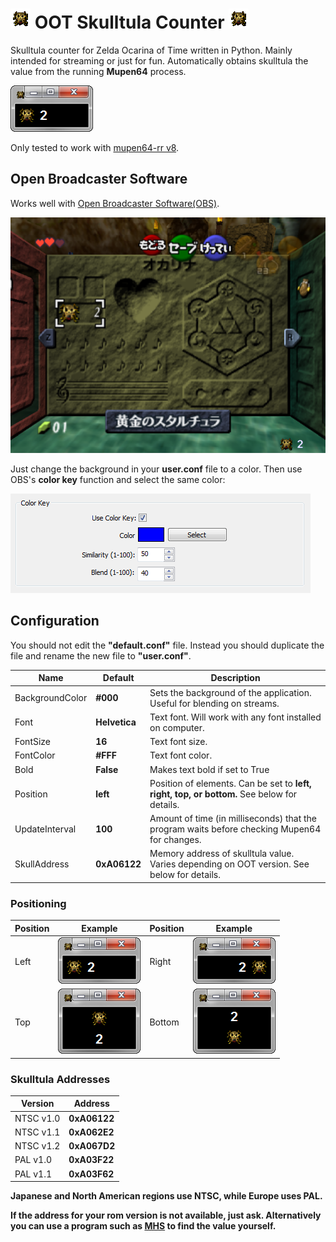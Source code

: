 # ![](icon.gif) OOT Skulltula Counter ![](icon.gif)

Skulltula counter for Zelda Ocarina of Time written in Python.
Mainly intended for streaming or just for fun.
Automatically obtains skulltula the value from the running
**Mupen64** process.

![](readme/gui.png)

Only tested to work with
[mupen64-rr v8](https://code.google.com/p/mupen64-rr/mupen64-rr).


## Open Broadcaster Software

Works well with [Open Broadcaster Software(OBS)](https://obsproject.com/).

![](readme/stream.png)

Just change the background in your **user.conf** file to a color. Then
use OBS's **color key** function and select the same color:  

![](readme/colorkey.png)  


## Configuration

You should not edit the **"default.conf"** file. Instead you
should duplicate the file and rename the new file to **"user.conf"**.

| Name            | Default       | Description                                                                                  |
| ----------------| ------------- | -------------------------------------------------------------------------------------------- |
| BackgroundColor | **#000**      | Sets the background of the application. Useful for blending on streams.                      |
| Font            | **Helvetica** | Text font. Will work with any font installed on computer.                                    |
| FontSize        | **16**        | Text font size.                                                                              |
| FontColor       | **#FFF**      | Text font color.                                                                             |
| Bold            | **False**     | Makes text bold if set to True                                                               |
| Position        | **left**      | Position of elements. Can be set to **left, right, top, or bottom.** See below for details.  |
| UpdateInterval  | **100**       | Amount of time (in milliseconds) that the program waits before checking Mupen64 for changes. |
| SkullAddress    | **0xA06122**  | Memory address of skulltula value. Varies depending on OOT version. See below for details.   |


### Positioning

| Position | Example             | Position | Example                |
| -------- | ------------------- | -------- | ---------------------- |
| Left     | ![](readme/gui.png) | Right    | ![](readme/right.png)  |
| Top      | ![](readme/top.png) | Bottom   | ![](readme/bottom.png) |

### Skulltula Addresses

| Version   | Address      |
| --------  | ------------ |
| NTSC v1.0 | **0xA06122** |
| NTSC v1.1 | **0xA062E2** |
| NTSC v1.2 | **0xA067D2** |
| PAL v1.0  | **0xA03F22** |
| PAL v1.1  | **0xA03F62** |

**Japanese and North American regions use NTSC, while Europe uses PAL.**

**If the address for your rom version is not available, just ask.
Alternatively you can use a program such as [MHS](http://memoryhacking.com/download.php) to find the value yourself.**
